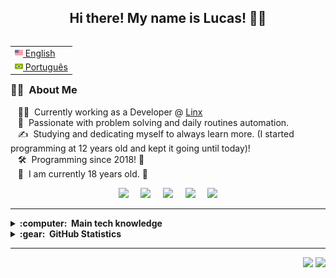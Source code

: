 <h2 align="center">Hi there! My name is Lucas! 👋🤓</h2>

<table align="right">
  <tr>
    <td><a href="README_en.md"><img src="images/us-flag.png" height="13"> English</a></td>
  </tr>
  <tr>
    <td><a href="README.md"><img src="images/br-flag.png" height="13"> Português</a></td>
  </tr>
</table>

<!--
<p align="center">Atualmente tenho 18 anos. Sou estudante de Sistemas de Informação na UNA e atualmente estou no segundo
  período.
  Faço parte da Área de TI desde 2018, trabalhando com o desenvolvimento de softwares. Detenho conhecimento nas
  tecnologias de desenvolvimento tais como: C#, Java.
  Experiência em metodologias ágeis como Kanban e SCRUM.
</p>
<p align="center">Enquanto não estou codando/desenvolvendo, você pode me achar assistindo Netflix ou escutando musica.
  Praticar lutas e atividades físicas também estavam nesta lista, mas a quarentena está me impedindo por enquanto 😢.
</p> -->

### :raising_hand_man: &nbsp;About Me

&nbsp;&nbsp;&nbsp;:technologist: &nbsp;Currently working as a Developer @ [Linx](https://www.linx.com.br/) \
&nbsp;&nbsp;&nbsp;:heartbeat: &nbsp;Passionate with problem solving and daily routines automation.\
&nbsp;&nbsp;&nbsp;:writing_hand: &nbsp;Studying and dedicating myself to always learn more. (I started programming at 12 years old and kept it going until today)!\
&nbsp;&nbsp;&nbsp;:hammer_and_wrench: &nbsp;Programming since 2018! :baby:\
&nbsp;&nbsp;&nbsp;:older_man: &nbsp;I am currently 18 years old. :baby_bottle:

<p align="center">
  <a href="lucasmolcms@gmail.com"><img
      src="https://img.shields.io/badge/-Gmail-%23333?style=for-the-badge&logo=gmail&logoColor=white" target="_blank"
      height=30></a>&nbsp;&nbsp;&nbsp;&nbsp;
  <a href="https://www.linkedin.com/in/lucas-mol-de-carvalho-messias-265152156/" target="_blank"><img
      src="https://img.shields.io/badge/-LinkedIn-%230077B5?style=for-the-badge&logo=linkedin&logoColor=white"
      target="_blank" height=30></a>&nbsp;&nbsp;&nbsp;&nbsp;
  <a href="https://www.instagram.com/luskasm/" target="_blank"><img
      src="https://img.shields.io/badge/-Instagram-%23E4405F?style=for-the-badge&logo=instagram&logoColor=white"
      target="_blank" height=30></a>&nbsp;&nbsp;&nbsp;&nbsp;
  <a href="https://twitter.com/LucsMol" target="_blank"><img
      src="https://img.shields.io/badge/twitter-%231DA1F2.svg?&style=for-the-badge&logo=twitter&logoColor=white"
      target="_blank" height=30></a>&nbsp;&nbsp;&nbsp;&nbsp;
  <a href="https://steamcommunity.com/id/sculm/" target="_blank"><img
      src="https://img.shields.io/badge/Steam-000000?style=for-the-badge&logo=steam&logoColor=white" target="_blank"
      height=30></a>
</p>
</div>

<hr />

<details>
  <summary><b>:computer: &nbsp;Main tech knowledge</b></summary>
  <br />
  <div>
    <p>
      <img height="30" width="40"
        src="https://raw.githubusercontent.com/devicons/devicon/master/icons/csharp/csharp-original.svg">
      <img height="30" width="40" src="https://cdn.jsdelivr.net/gh/devicons/devicon/icons/java/java-original.svg">
      <img height="30" width="40"
        src="https://camo.githubusercontent.com/d10e5aa8ba67f1eb109da4e98cd75adfa42df2e6019f8222cfa14c0088ac674d/68747470733a2f2f70726f66696c696e61746f722e7269736861762e6465762f736b696c6c732d6173736574732f707974686f6e2d6f726967696e616c2e737667">
    </p>
  </div>
</details>
<!--
<details>
  <summary><b>:brain: &nbsp;Other knowledge, always learning</b></summary>
  <br/>
</details>
-->

<details>
  <summary><b>:gear: &nbsp;GitHub Statistics</b></summary>
  <br />
  <div>
    <p align="center">
      <img height="137px"
        src="https://github-readme-stats.vercel.app/api?username=lucasmolc&hide_title=true&hide_border=true&show_icons=true&include_all_commits=true&count_private=true&line_height=21&theme=nightowl" />
      <!--<img height="137px" src="https://github-readme-stats.vercel.app/api/top-langs/?username=lucasmolc&hide=html&hide_title=true&hide_border=true&layout=compact&langs_count=8&theme=nightowl" />-->
      <img height="137px"
        src="https://github-readme-streak-stats.herokuapp.com/?user=lucasmolc&hide_border=true&theme=nightowl" />
    </p>
  </div>
</details>

<hr />

<p align="right">
  <img src="https://komarev.com/ghpvc/?username=lucasmolc&style=plastic&label=Views"><img>
  <img src="https://badges.pufler.dev/visits/lucasmolc/LucasMol?color=black&logo=github" />
</p>
